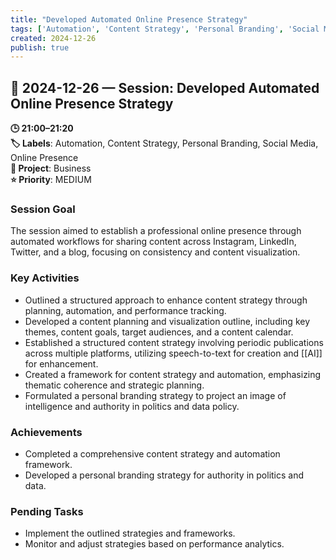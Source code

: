 ```yaml
---
title: "Developed Automated Online Presence Strategy"
tags: ['Automation', 'Content Strategy', 'Personal Branding', 'Social Media', 'Online Presence']
created: 2024-12-26
publish: true
---
```


## 📅 2024-12-26 — Session: Developed Automated Online Presence Strategy

**🕒 21:00–21:20**  
**🏷️ Labels**: Automation, Content Strategy, Personal Branding, Social Media, Online Presence  
**📂 Project**: Business  
**⭐ Priority**: MEDIUM  


### Session Goal
The session aimed to establish a professional online presence through automated workflows for sharing content across Instagram, LinkedIn, Twitter, and a blog, focusing on consistency and content visualization.

### Key Activities
- Outlined a structured approach to enhance content strategy through planning, automation, and performance tracking.
- Developed a content planning and visualization outline, including key themes, content goals, target audiences, and a content calendar.
- Established a structured content strategy involving periodic publications across multiple platforms, utilizing speech-to-text for creation and [[AI]] for enhancement.
- Created a framework for content strategy and automation, emphasizing thematic coherence and strategic planning.
- Formulated a personal branding strategy to project an image of intelligence and authority in politics and data policy.

### Achievements
- Completed a comprehensive content strategy and automation framework.
- Developed a personal branding strategy for authority in politics and data.

### Pending Tasks
- Implement the outlined strategies and frameworks.
- Monitor and adjust strategies based on performance analytics.
